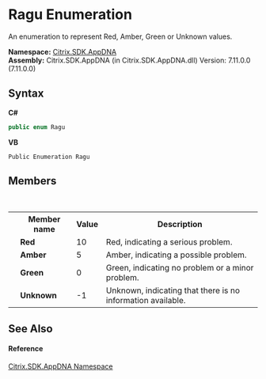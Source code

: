 # Ragu Enumeration
 

An enumeration to represent Red, Amber, Green or Unknown values.

**Namespace:**&nbsp;[Citrix.SDK.AppDNA](index.md)<br />**Assembly:**&nbsp;Citrix.SDK.AppDNA (in Citrix.SDK.AppDNA.dll) Version: 7.11.0.0 (7.11.0.0)

## Syntax

**C#**
```csharp
public enum Ragu
```

**VB**
```vbnet
Public Enumeration Ragu
```


## Members
&nbsp;<table><tr><th></th><th>Member name</th><th>Value</th><th>Description</th></tr><tr><td /><td target="F:Citrix.SDK.AppDNA.Ragu.Red">**Red**</td><td>10</td><td>Red, indicating a serious problem.</td></tr><tr><td /><td target="F:Citrix.SDK.AppDNA.Ragu.Amber">**Amber**</td><td>5</td><td>Amber, indicating a possible problem.</td></tr><tr><td /><td target="F:Citrix.SDK.AppDNA.Ragu.Green">**Green**</td><td>0</td><td>Green, indicating no problem or a minor problem.</td></tr><tr><td /><td target="F:Citrix.SDK.AppDNA.Ragu.Unknown">**Unknown**</td><td>-1</td><td>Unknown, indicating that there is no information available.</td></tr></table>

## See Also


#### Reference
<a href="fe2d265b-410b-8b11-1eb4-a790e0b062bf">Citrix.SDK.AppDNA Namespace</a><br />